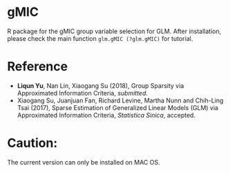 # gMIC
R package for the gMIC group variable selection for GLM. After installation, please check the main function ```glm.gMIC (?glm.gMIC)``` for tutorial.

# Reference
* __Liqun Yu__, Nan Lin, Xiaogang Su (2018), Group Sparsity via Approximated Information Criteria, _submitted_.
* Xiaogang Su, Juanjuan Fan, Richard Levine, Martha Nunn and Chih-Ling Tsai (2017), Sparse Estimation of Generalized Linear Models (GLM) via Approximated Information Criteria, _Statistica Sinica_, accepted.

# Caution:
The current version can only be installed on MAC OS.
